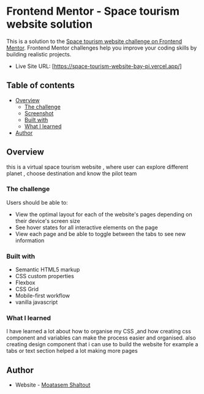 # Frontend Mentor - Space tourism website solution

This is a solution to the [Space tourism website challenge on Frontend Mentor](https://www.frontendmentor.io/challenges/space-tourism-multipage-website-gRWj1URZ3). Frontend Mentor challenges help you improve your coding skills by building realistic projects. 
- Live Site URL: [https://space-tourism-website-bay-pi.vercel.app/]


## Table of contents

- [Overview](#overview)
  - [The challenge](#the-challenge)
  - [Screenshot](#screenshot)
  - [Built with](#built-with)
  - [What I learned](#what-i-learned)
- [Author](#author)


## Overview
this is a virtual space tourism website , where user can explore different planet , choose destination and know the pilot team
### The challenge

Users should be able to:

- View the optimal layout for each of the website's pages depending on their device's screen size
- See hover states for all interactive elements on the page
- View each page and be able to toggle between the tabs to see new information


### Built with

- Semantic HTML5 markup
- CSS custom properties
- Flexbox
- CSS Grid
- Mobile-first workflow
- vanilla javascript 

### What I learned

I have learned a lot about how to organise my CSS ,and how creating css component and variables can make the process easier and organised. also creating design component that i can use to build the website for example a tabs or text section helped a lot making more pages

## Author

- Website - [Moatasem Shaltout](https://m3tesim.github.io/website/)
